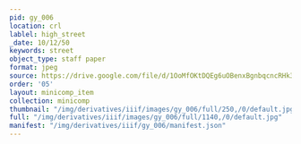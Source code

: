 ```yaml
---
pid: gy_006
location: crl
lablel: high_street
_date: 10/12/50
keywords: street
object_type: staff paper
format: jpeg
source: https://drive.google.com/file/d/1OoMfOKtDQEg6uOBenxBgnbqcncRHk3aD/view?usp=drive_link
order: '05'
layout: minicomp_item
collection: minicomp
thumbnail: "/img/derivatives/iiif/images/gy_006/full/250,/0/default.jpg"
full: "/img/derivatives/iiif/images/gy_006/full/1140,/0/default.jpg"
manifest: "/img/derivatives/iiif/gy_006/manifest.json"
---
```

